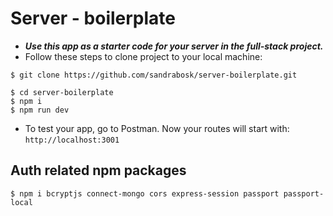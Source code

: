 # Server - boilerplate

- **_Use this app as a starter code for your server in the full-stack project._**
- Follow these steps to clone project to your local machine:

```shell
$ git clone https://github.com/sandrabosk/server-boilerplate.git

$ cd server-boilerplate
$ npm i
$ npm run dev
```

- To test your app, go to Postman. Now your routes will start with: `http://localhost:3001`

## Auth related npm packages

```shell
$ npm i bcryptjs connect-mongo cors express-session passport passport-local
```
